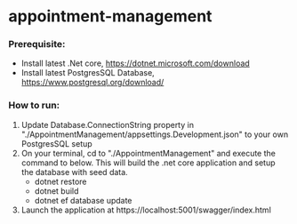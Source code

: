 # appointment-management
### Prerequisite:
- Install latest .Net core, https://dotnet.microsoft.com/download
- Install latest PostgresSQL Database, https://www.postgresql.org/download/

### How to run:
1. Update Database.ConnectionString property in "./AppointmentManagement/appsettings.Development.json" to your own PostgresSQL setup
2. On your terminal, cd to "./AppointmentManagement" and execute the command to below. This will build the .net core application and setup the database with seed data.
    - dotnet restore
    - dotnet build
    - dotnet ef database update
3. Launch the application at https://localhost:5001/swagger/index.html

